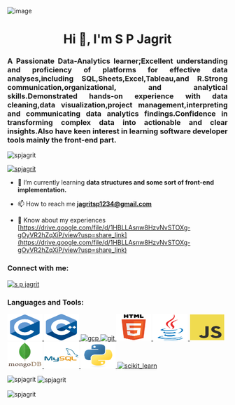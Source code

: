 ![image](https://user-images.githubusercontent.com/97080055/200669310-43d819e5-f701-498a-bc66-4638164777bf.png)

<h1 align="center">Hi 👋, I'm S P Jagrit</h1>
<h3 align="justify">A Passionate Data-Analytics learner;Excellent understanding and proficiency of platforms for effective data analyses,including SQL,Sheets,Excel,Tableau,and R.Strong communication,organizational, and analytical skills.Demonstrated hands-on experience with data cleaning,data visualization,project management,interpreting and communicating data analytics findings.Confidence in transforming complex data into actionable and clear insights.Also have keen interest in learning software developer tools mainly the front-end part.</h3>

<p align="left"> <img src="https://komarev.com/ghpvc/?username=spjagrit&label=Profile%20views&color=0e75b6&style=flat" alt="spjagrit" /> </p>

<p align="left"> <a href="https://github.com/ryo-ma/github-profile-trophy"><img src="https://github-profile-trophy.vercel.app/?username=spjagrit&theme=radical" alt="spjagrit" /></a> </p>

- 🌱 I’m currently learning **data structures and some sort of front-end implementation.**

- 📫 How to reach me **jagritsp1234@gmail.com**

- 📄 Know about my experiences [https://drive.google.com/file/d/1HBLLAsnw8HzvNvSTOXg-gOyVR2hZqXiP/view?usp=share_link](https://drive.google.com/file/d/1HBLLAsnw8HzvNvSTOXg-gOyVR2hZqXiP/view?usp=share_link)

<h3 align="left">Connect with me:</h3>
<p align="left">
<a href="https://www.linkedin.com/in/s-p-jagrit-9151a5225/" target="blank"><img align="center" src="https://raw.githubusercontent.com/rahuldkjain/github-profile-readme-generator/master/src/images/icons/Social/linked-in-alt.svg" alt="s p jagrit" height="60" width="40" /></a>
</p>

<h3 align="left">Languages and Tools:</h3>
<p align="left"> <a href="https://www.cprogramming.com/" target="_blank" rel="noreferrer"> <img src="https://raw.githubusercontent.com/devicons/devicon/master/icons/c/c-original.svg" alt="c" width="80" height="60"/> </a> <a href="https://www.w3schools.com/cpp/" target="_blank" rel="noreferrer"> <img src="https://raw.githubusercontent.com/devicons/devicon/master/icons/cplusplus/cplusplus-original.svg" alt="cplusplus" width="80" height="60"/> </a> <a href="https://cloud.google.com" target="_blank" rel="noreferrer"> <img src="https://www.vectorlogo.zone/logos/google_cloud/google_cloud-icon.svg" alt="gcp" width="80" height="60"/> </a> <a href="https://git-scm.com/" target="_blank" rel="noreferrer"> <img src="https://www.vectorlogo.zone/logos/git-scm/git-scm-icon.svg" alt="git" width="80" height="60"/> </a> <a href="https://www.w3.org/html/" target="_blank" rel="noreferrer"> <img src="https://raw.githubusercontent.com/devicons/devicon/master/icons/html5/html5-original-wordmark.svg" alt="html5" width="80" height="60"/> </a> <a href="https://www.java.com" target="_blank" rel="noreferrer"> <img src="https://raw.githubusercontent.com/devicons/devicon/master/icons/java/java-original.svg" alt="java" width="80" height="60"/> </a> <a href="https://developer.mozilla.org/en-US/docs/Web/JavaScript" target="_blank" rel="noreferrer"> <img src="https://raw.githubusercontent.com/devicons/devicon/master/icons/javascript/javascript-original.svg" alt="javascript" width="80" height="60"/> </a> <a href="https://www.mongodb.com/" target="_blank" rel="noreferrer"> <img src="https://raw.githubusercontent.com/devicons/devicon/master/icons/mongodb/mongodb-original-wordmark.svg" alt="mongodb" width="80" height="60"/> </a> <a href="https://www.mysql.com/" target="_blank" rel="noreferrer"> <img src="https://raw.githubusercontent.com/devicons/devicon/master/icons/mysql/mysql-original-wordmark.svg" alt="mysql" width="80" height="60"/> </a> <a href="https://www.python.org" target="_blank" rel="noreferrer"> <img src="https://raw.githubusercontent.com/devicons/devicon/master/icons/python/python-original.svg" alt="python" width="80" height="60"/> </a> <a href="https://scikit-learn.org/" target="_blank" rel="noreferrer"> <img src="https://upload.wikimedia.org/wikipedia/commons/0/05/Scikit_learn_logo_small.svg" alt="scikit_learn" width="80" height="60"/> </a> </p>

<p><img align="left" src="https://github-readme-stats.vercel.app/api/top-langs?username=spjagrit&show_icons=true&locale=en&layout=compact&theme=radical" alt="spjagrit" /></p>

<p>&nbsp;<img align="center" src="https://github-readme-stats.vercel.app/api?username=spjagrit&show_icons=true&locale=en&theme=radical" alt="spjagrit" /></p>
<p><img align="center" src="https://github-readme-streak-stats.herokuapp.com/?user=spjagrit&theme=radical" alt="spjagrit" /></p>
